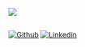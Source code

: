 <p>
    <img src="https://github-readme-stats.vercel.app/api/top-langs/?username=yumingchangsabodota&layout=compact&langs_count=20&card_width=245&theme=dark&count_private=true" />
</p>

<h2></h2>

[![Github](https://img.shields.io/badge/-Github-000?style=for-the-badge&logo=Github&logoColor=white)](https://github.com/yumingchangsabodota)
[![Linkedin](https://img.shields.io/badge/-LinkedIn-blue?style=for-the-badge&logo=Linkedin&logoColor=white)]([https://www.linkedin.com/in/pavol-noha-0220184a/](https://www.linkedin.com/in/yu-ming-%EF%BC%88ziv-chang-006417b3/))
